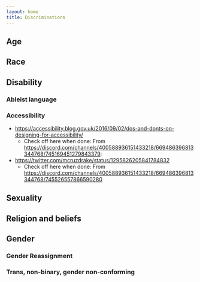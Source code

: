 ```yaml
---
layout: home
title: Discriminations
---
```


## Age

## Race

## Disability

### Ableist language

### Accessibility

* https://accessibility.blog.gov.uk/2016/09/02/dos-and-donts-on-designing-for-accessibility/
    * Check off here when done: From https://discord.com/channels/400588936151433218/669486396813344768/745169451279843379:
* https://twitter.com/mcruzdrake/status/1295826205841784832 
    * Check off here when done: From https://discord.com/channels/400588936151433218/669486396813344768/745526557866590280

## Sexuality

## Religion and beliefs

## Gender

### Gender Reassignment

### Trans, non-binary, gender non-conforming
